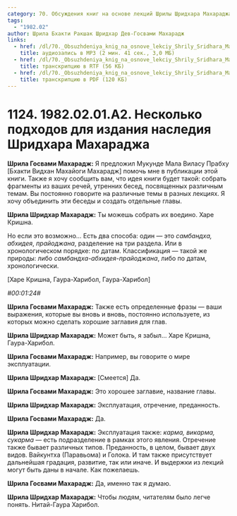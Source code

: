 ```yaml
---
category: 70. Обсуждения книг на основе лекций Шрилы Шридхара Махараджа
tags:
  - "1982.02"
author: Шрила Бхакти Ракшак Шридхар Дев-Госвами Махарадж
links:
  - href: /dl/70._Obsuzhdeniya_knig_na_osnove_lekciy_Shrily_Sridhara_Maharaja/1124_1982.02.01.A2_SridharMj_Neskolko_podhodov_dlja_izdanija_nasledija_Shridhara_Maharadzha.mp3
    title: аудиозапись в MP3 (2 мин. 41 сек., 3,0 МБ)
  - href: /dl/70._Obsuzhdeniya_knig_na_osnove_lekciy_Shrily_Sridhara_Maharaja/1124_1982.02.01.A2_SridharMj_Neskolko_podhodov_dlja_izdanija_nasledija_Shridhara_Maharadzha.rtf
    title: транскрипцию в RTF (56 КБ)
  - href: /dl/70._Obsuzhdeniya_knig_na_osnove_lekciy_Shrily_Sridhara_Maharaja/1124_1982.02.01.A2_SridharMj_Neskolko_podhodov_dlja_izdanija_nasledija_Shridhara_Maharadzha.pdf
    title: транскрипцию в PDF (120 КБ)
---
```


# 1124. 1982.02.01.A2. Несколько подходов для издания наследия Шридхара Махараджа

**Шрила Госвами Махарадж:** Я предложил Мукунде Мала Виласу Прабху [Бхакти Видхан Махайоги Махарадж] помочь мне в публикации этой книги. Также я хочу сообщить вам, что идея книги будет такой: собрать фрагменты из ваших речей, утренних бесед, посвященных различным темам. Вы постоянно говорите на различные темы в разных лекциях. Я хочу объединить эти беседы и создать отдельные главы.

**Шрила Шридхар Махарадж:** Ты можешь собрать их воедино. Харе Кришна.

Но если это возможно… Есть два способа: один — это *самбандха, абхидея*, *прайоджана*, разделение на три раздела. Или в хронологическом порядке: по датам. Классификация — такой же природы: либо *самбандха-абхидея-прайоджана*, либо по датам, хронологически.

[Харе Кришна, Гаура-Харибол, Гаура-Харибол]

*#00:01:24#*

**Шрила Госвами Махарадж:** Также есть определенные фразы — ваши выражения, которые вы вновь и вновь, постоянно используете, из которых можно сделать хорошие заглавия для глав.

**Шрила Шридхар Махарадж:** Может быть, я забыл… Харе Кришна, Гаура-Харибол.

**Шрила Госвами Махарадж:** Например, вы говорите о мире эксплуатации.

**Шрила Шридхар Махарадж:** [Смеется] Да.

**Шрила Госвами Махарадж:** Это хорошее заглавие, название главы.

**Шрила Шридхар Махарадж:** Эксплуатация, отречение, преданность.

**Шрила Госвами Махарадж:** Да.

**Шрила Шридхар Махарадж:** Эксплуатация также: *карма, викарма, сукарма* — есть подразделение в рамках этого явления. Отречение также бывает различных типов. Преданность, в целом, бывает двух видов. Вайкунтха (Паравьома) и Голока. И там также присутствует дальнейшая градация, развитие, так или иначе. И выдержки из лекций могут быть даны в начале. Как пожелаешь.

**Шрила Госвами Махарадж:** Да, именно так я думаю.

**Шрила Шридхар Махарадж:** Чтобы людям, читателям было легче понять. Нитай-Гаура Харибол.

